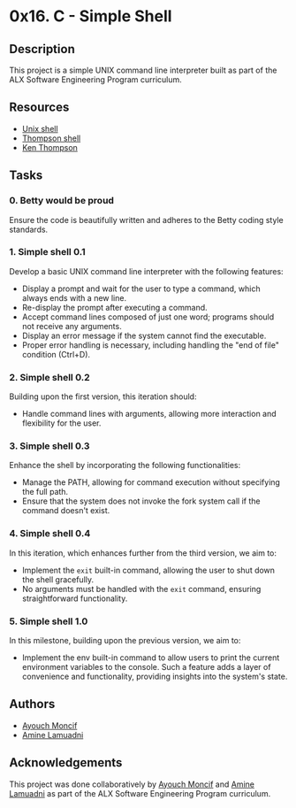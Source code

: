 # 0x16. C - Simple Shell

## Description

This project is a simple UNIX command line interpreter built as part of the ALX Software Engineering Program curriculum.

## Resources

- [Unix shell](https://en.wikipedia.org/wiki/Unix_shell)
- [Thompson shell](https://en.wikipedia.org/wiki/Thompson_shell)
- [Ken Thompson](https://en.wikipedia.org/wiki/Ken_Thompson)

## Tasks

### 0. Betty would be proud
Ensure the code is beautifully written and adheres to the Betty coding style standards.

### 1. Simple shell 0.1
Develop a basic UNIX command line interpreter with the following features:
- Display a prompt and wait for the user to type a command, which always ends with a new line.
- Re-display the prompt after executing a command.
- Accept command lines composed of just one word; programs should not receive any arguments.
- Display an error message if the system cannot find the executable.
- Proper error handling is necessary, including handling the "end of file" condition (Ctrl+D).

### 2. Simple shell 0.2
Building upon the first version, this iteration should:
- Handle command lines with arguments, allowing more interaction and flexibility for the user.

### 3. Simple shell 0.3
Enhance the shell by incorporating the following functionalities:
- Manage the PATH, allowing for command execution without specifying the full path.
- Ensure that the system does not invoke the fork system call if the command doesn't exist.

### 4. Simple shell 0.4
In this iteration, which enhances further from the third version, we aim to:
- Implement the `exit` built-in command, allowing the user to shut down the shell gracefully.
- No arguments must be handled with the `exit` command, ensuring straightforward functionality.

### 5. Simple shell 1.0
In this milestone, building upon the previous version, we aim to:
- Implement the env built-in command to allow users to print the current environment variables to the console. Such a feature adds a layer of convenience and functionality, providing insights into the system's state.

## Authors

- [Ayouch Moncif](https://github.com/moncef63)
- [Amine Lamuadni](https://github.com/aminelamuadni)

## Acknowledgements

This project was done collaboratively by [Ayouch Moncif](https://github.com/moncef63) and [Amine Lamuadni](https://github.com/aminelamuadni) as part of the ALX Software Engineering Program curriculum.
